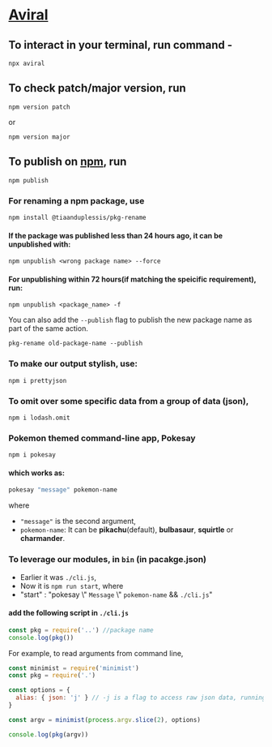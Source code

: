 # [Aviral](https://www.npmjs.com/package/aviral)

## To interact in your terminal, run command - 
```
npx aviral
```

## To check patch/major version, run

```
npm version patch
```

or 

```
npm version major
```

## To publish on [npm](https://www.npmjs.com/), run
```
npm publish
```

### For renaming a npm package, use
```
npm install @tiaanduplessis/pkg-rename
```

#### If the package was published less than 24 hours ago, it can be unpublished with:

```
npm unpublish <wrong package name> --force
```

#### For unpublishing within 72 hours(if matching the speicific requirement), run:

```
npm unpublish <package_name> -f
```

You can also add the `--publish` flag to publish the new package name as part of the same action.

```
pkg-rename old-package-name --publish
```

### To make our output stylish, use:

```
npm i prettyjson
```

### To omit over some specific data from a group of data (json),
```
npm i lodash.omit
```

### Pokemon themed command-line app, Pokesay
```
npm i pokesay
```

#### which works as:
```bash
pokesay "message" pokemon-name
```

where 
- `"message"` is the second argument,
- `pokemon-name`: It can be **pikachu**(default), **bulbasaur**, **squirtle** or **charmander**.

### To leverage our modules, in `bin` (in pacakge.json)
- Earlier it was `./cli.js`, 
- Now it is `npm run start`, where
- "start" : "pokesay \\" `Message` \\" `pokemon-name` && `./cli.js`"

#### add the following script in `./cli.js`

```javascript
const pkg = require('..') //package name
console.log(pkg())
```

For example, to read arguments from command line,
```javascript
const minimist = require('minimist')
const pkg = require('.')

const options = {
  alias: { json: 'j' } // -j is a flag to access raw json data, running `npx package_name -j`
}

const argv = minimist(process.argv.slice(2), options)

console.log(pkg(argv))
```

